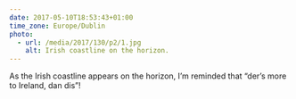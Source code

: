 ```yaml
---
date: 2017-05-10T18:53:43+01:00
time_zone: Europe/Dublin
photo:
  - url: /media/2017/130/p2/1.jpg
    alt: Irish coastline on the horizon.
---
```


As the Irish coastline appears on the horizon, I’m reminded that “der’s more to Ireland, dan dis”!
